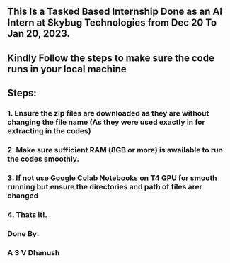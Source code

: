 ## This Is a Tasked Based Internship Done as an AI Intern at Skybug Technologies from Dec 20 To Jan 20, 2023.
## Kindly Follow the steps to make sure the code runs in your local machine
## Steps:
### 1. Ensure the zip files are downloaded as they are without changing the file name (As they were used exactly in for extracting in the codes)
### 2. Make sure sufficient RAM (8GB or more) is awailable to run the codes smoothly.
### 3. If not use Google Colab Notebooks on T4 GPU for smooth running but ensure the directories and path of files arer changed
### 4. Thats it!.
### Done By:
### A S V Dhanush
